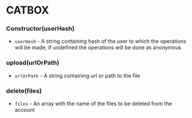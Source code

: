 # CATBOX

### Constructor(userHash)

- `userHash` - A string containing hash of the user to which the operations will be made, if undefined the operations will be done as anonymous

### upload(urlOrPath)

- `urlOrPath` - A string containing url or path to the file

### delete(files)

- `files` - An array with the name of the files to be deleted from the account